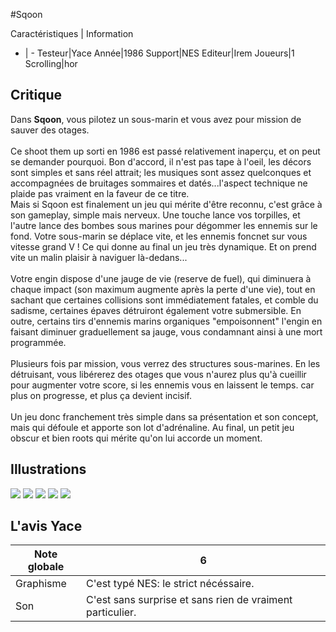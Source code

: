 #Sqoon

Caractéristiques | Information
- | -
Testeur|Yace
Année|1986
Support|NES
Editeur|Irem
Joueurs|1
Scrolling|hor

## Critique
Dans <b>Sqoon</b>, vous pilotez un sous-marin et vous avez pour mission de sauver des otages.<br/><br/>Ce shoot them up sorti en 1986 est passé relativement inaperçu, et on peut se demander pourquoi. Bon d'accord, il n'est pas tape à l'oeil, les décors sont simples et sans réel attrait; les musiques sont assez quelconques et accompagnées de bruitages sommaires et datés...l'aspect technique ne plaide pas vraiment en la faveur de ce titre.<br/>Mais si Sqoon est finalement un jeu qui mérite d'être reconnu, c'est grâce à son gameplay, simple mais nerveux. Une touche lance vos torpilles, et l'autre lance des bombes sous marines pour dégommer les ennemis sur le fond. Votre sous-marin se déplace vite, et les ennemis foncnet sur vous vitesse grand V ! Ce qui donne au final un jeu très dynamique. Et on prend vite un malin plaisir à naviguer là-dedans...<br/><br/>Votre engin dispose d'une jauge de vie (reserve de fuel), qui diminuera à chaque impact (son maximum augmente après la perte d'une vie), tout en sachant que certaines collisions sont immédiatement fatales, et comble du sadisme, certaines épaves détruiront également votre submersible. En outre, certains tirs d'ennemis marins organiques "empoisonnent" l'engin en faisant diminuer graduellement sa jauge, vous condamnant ainsi à une mort programmée.<br/><br/>Plusieurs fois par mission, vous verrez des structures sous-marines. En les détruisant, vous libérerez des otages que vous n'aurez plus qu'à cueillir pour augmenter votre score, si les ennemis vous en laissent le temps. car plus on progresse, et plus ça devient incisif.<br/><br/>Un jeu donc franchement très simple dans sa présentation et son concept, mais qui défoule et apporte son lot d'adrénaline. Au final, un petit jeu obscur et bien roots qui mérite qu'on lui accorde un moment.

## Illustrations
![](http://www.shmup.com/images/thumbs/img_fiche_1_1092.bmp)
![](http://www.shmup.com/images/thumbs/img_fiche_2_1092.bmp)
![](http://www.shmup.com/images/thumbs/img_fiche_3_1092.bmp)
![](http://www.shmup.com/images/thumbs/)
![](http://www.shmup.com/images/thumbs/)

## L'avis Yace
Note globale|6
-|-
Graphisme|C'est typé NES: le strict nécéssaire.
Son|C'est sans surprise et sans rien de vraiment particulier.
